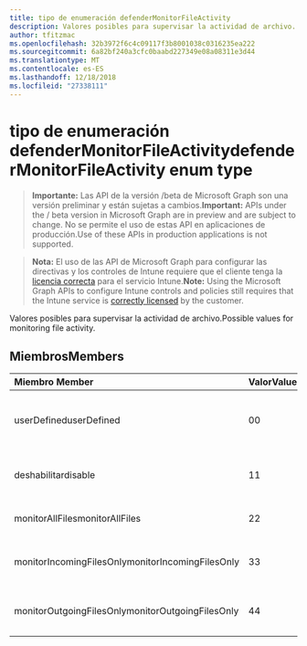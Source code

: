 ```yaml
---
title: tipo de enumeración defenderMonitorFileActivity
description: Valores posibles para supervisar la actividad de archivo.
author: tfitzmac
ms.openlocfilehash: 32b3972f6c4c09117f3b8001038c0316235ea222
ms.sourcegitcommit: 6a82bf240a3cfc0baabd227349e08a08311e3d44
ms.translationtype: MT
ms.contentlocale: es-ES
ms.lasthandoff: 12/18/2018
ms.locfileid: "27338111"
---
```

# <a name="defendermonitorfileactivity-enum-type"></a><span data-ttu-id="c4638-103">tipo de enumeración defenderMonitorFileActivity</span><span class="sxs-lookup"><span data-stu-id="c4638-103">defenderMonitorFileActivity enum type</span></span>

> <span data-ttu-id="c4638-104">**Importante:** Las API de la versión /beta de Microsoft Graph son una versión preliminar y están sujetas a cambios.</span><span class="sxs-lookup"><span data-stu-id="c4638-104">**Important:** APIs under the / beta version in Microsoft Graph are in preview and are subject to change.</span></span> <span data-ttu-id="c4638-105">No se permite el uso de estas API en aplicaciones de producción.</span><span class="sxs-lookup"><span data-stu-id="c4638-105">Use of these APIs in production applications is not supported.</span></span>

> <span data-ttu-id="c4638-106">**Nota:** El uso de las API de Microsoft Graph para configurar las directivas y los controles de Intune requiere que el cliente tenga la [licencia correcta](https://go.microsoft.com/fwlink/?linkid=839381) para el servicio Intune.</span><span class="sxs-lookup"><span data-stu-id="c4638-106">**Note:** Using the Microsoft Graph APIs to configure Intune controls and policies still requires that the Intune service is [correctly licensed](https://go.microsoft.com/fwlink/?linkid=839381) by the customer.</span></span>

<span data-ttu-id="c4638-107">Valores posibles para supervisar la actividad de archivo.</span><span class="sxs-lookup"><span data-stu-id="c4638-107">Possible values for monitoring file activity.</span></span>
## <a name="members"></a><span data-ttu-id="c4638-108">Miembros</span><span class="sxs-lookup"><span data-stu-id="c4638-108">Members</span></span>
|<span data-ttu-id="c4638-109">Miembro	</span><span class="sxs-lookup"><span data-stu-id="c4638-109">Member</span></span>|<span data-ttu-id="c4638-110">Valor</span><span class="sxs-lookup"><span data-stu-id="c4638-110">Value</span></span>|<span data-ttu-id="c4638-111">Descripción</span><span class="sxs-lookup"><span data-stu-id="c4638-111">Description</span></span>|
|:---|:---|:---|
|<span data-ttu-id="c4638-112">userDefined</span><span class="sxs-lookup"><span data-stu-id="c4638-112">userDefined</span></span>|<span data-ttu-id="c4638-113">0</span><span class="sxs-lookup"><span data-stu-id="c4638-113">0</span></span>|<span data-ttu-id="c4638-114">Definido por el usuario, valor predeterminado, sin intención.</span><span class="sxs-lookup"><span data-stu-id="c4638-114">User Defined, default value, no intent.</span></span>|
|<span data-ttu-id="c4638-115">deshabilitar</span><span class="sxs-lookup"><span data-stu-id="c4638-115">disable</span></span>|<span data-ttu-id="c4638-116">1</span><span class="sxs-lookup"><span data-stu-id="c4638-116">1</span></span>|<span data-ttu-id="c4638-117">Deshabilitar supervisar la actividad de archivo.</span><span class="sxs-lookup"><span data-stu-id="c4638-117">Disable monitoring file activity.</span></span>|
|<span data-ttu-id="c4638-118">monitorAllFiles</span><span class="sxs-lookup"><span data-stu-id="c4638-118">monitorAllFiles</span></span>|<span data-ttu-id="c4638-119">2</span><span class="sxs-lookup"><span data-stu-id="c4638-119">2</span></span>|<span data-ttu-id="c4638-120">Supervisar todos los archivos.</span><span class="sxs-lookup"><span data-stu-id="c4638-120">Monitor all files.</span></span>|
|<span data-ttu-id="c4638-121">monitorIncomingFilesOnly</span><span class="sxs-lookup"><span data-stu-id="c4638-121">monitorIncomingFilesOnly</span></span>|<span data-ttu-id="c4638-122">3</span><span class="sxs-lookup"><span data-stu-id="c4638-122">3</span></span>| <span data-ttu-id="c4638-123">Supervisar sólo los archivos entrantes.</span><span class="sxs-lookup"><span data-stu-id="c4638-123">Monitor incoming files only.</span></span>|
|<span data-ttu-id="c4638-124">monitorOutgoingFilesOnly</span><span class="sxs-lookup"><span data-stu-id="c4638-124">monitorOutgoingFilesOnly</span></span>|<span data-ttu-id="c4638-125">4</span><span class="sxs-lookup"><span data-stu-id="c4638-125">4</span></span>|<span data-ttu-id="c4638-126">Supervisar sólo los archivos de salida.</span><span class="sxs-lookup"><span data-stu-id="c4638-126">Monitor outgoing files only.</span></span>|





